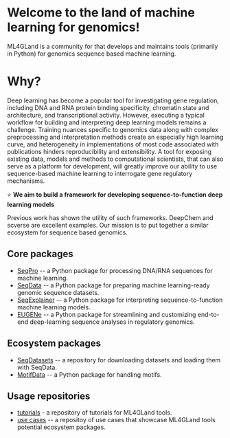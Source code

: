 # Welcome to the land of machine learning for genomics!
ML4GLand is a community for that develops and maintains tools (primarily in Python) for genomics sequence based machine learning.
     
# Why?
Deep learning has become a popular tool for investigating gene regulation, including DNA and RNA protein binding specificity, chromatin state and architecture, and transcriptional activity. However, executing a typical workflow for building and interpreting deep learning models remains a challenge. Training nuances specific to genomics data along with complex preprocessing and interpretation methods create an especially high learning curve, and heterogeneity in implementations of most code associated with publications hinders reproducibility and extensibility. A tool for exposing existing data, models and methods to computational scientists, that can also serve as a platform for development, will greatly improve our ability to use sequence-based machine learning to interrogate gene regulatory mechanisms.

⭐ **We aim to build a framework for developing sequence-to-function deep learning models**

Previous work has shown the utility of such frameworks. DeepChem and scverse are excellent examples. Our mission is to put together a similar ecosystem for sequence based genomics.

## Core packages
- [SeqPro](https://github.com/ML4GLand/SeqPro) -- a Python package for processing DNA/RNA sequences for machine learning.
- [SeqData](https://github.com/ML4GLand/SeqData) -- a Python package for preparing machine learning-ready genomic sequence datasets.
- [SeqExplainer](https://github.com/ML4GLand/SeqExplainer) -- a Python package for interpreting sequence-to-function machine learning models.
- [EUGENe](https://github.com/ML4GLand/EUGENe) -- a Python package for streamlining and customizing end-to-end deep-learning sequence analyses in regulatory genomics.

## Ecosystem packages
- [SeqDatasets](https://github.com/ML4GLand/SeqDatasets) -- a repository for downloading datasets and loading them with SeqData.
- [MotifData](https://github.com/ML4GLand/MotifData) -- a Python package for handling motifs.

## Usage repositories
- [tutorials](https://github.com/ML4GLand/tutorials) - a repository of tutorials for ML4GLand tools.
- [use cases](https://github.com/ML4GLand/use_cases) -- a repositoy of use cases that showcase ML4GLand tools potential ecosystem packages.

